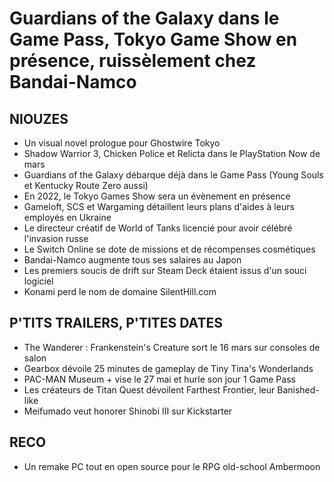 # Guardians of the Galaxy dans le Game Pass, Tokyo Game Show en présence, ruissèlement chez Bandai-Namco

## NIOUZES

- Un visual novel prologue pour Ghostwire Tokyo
- Shadow Warrior 3, Chicken Police et Relicta dans le PlayStation Now de mars
- Guardians of the Galaxy débarque déjà dans le Game Pass (Young Souls et Kentucky Route Zero aussi)
- En 2022, le Tokyo Games Show sera un évènement en présence
- Gameloft, SCS et Wargaming détaillent leurs plans d'aides à leurs employés en Ukraine
- Le directeur créatif de World of Tanks licencié pour avoir célébré l'invasion russe
- Le Switch Online se dote de missions et de récompenses cosmétiques
- Bandai-Namco augmente tous ses salaires au Japon
- Les premiers soucis de drift sur Steam Deck étaient issus d'un souci logiciel
- Konami perd le nom de domaine SilentHill.com

## P'TITS TRAILERS, P'TITES DATES

- The Wanderer : Frankenstein's Creature sort le 16 mars sur consoles de salon
- Gearbox dévoile 25 minutes de gameplay de Tiny Tina's Wonderlands
- PAC-MAN Museum + vise le 27 mai et hurle son jour 1 Game Pass
- Les créateurs de Titan Quest dévoilent Farthest Frontier, leur Banished-like
- Meifumado veut honorer Shinobi III sur Kickstarter

## RECO

- Un remake PC tout en open source pour le RPG old-school Ambermoon
